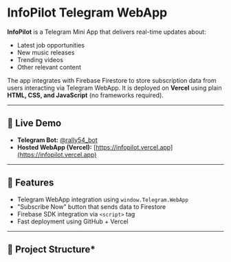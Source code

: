 # InfoPilot Telegram WebApp

**InfoPilot** is a Telegram Mini App that delivers real-time updates about:
- Latest job opportunities
- New music releases
- Trending videos
- Other relevant content

The app integrates with Firebase Firestore to store subscription data from users interacting via Telegram WebApp. It is deployed on **Vercel** using plain **HTML, CSS, and JavaScript** (no frameworks required).

---

## 🔗 Live Demo

- **Telegram Bot:** [@rally54_bot](https://t.me/rally54_bot)  
- **Hosted WebApp (Vercel):** [https://infopilot.vercel.app](https://infopilot.vercel.app)

---

## 🚀 Features

- Telegram WebApp integration using `window.Telegram.WebApp`
- "Subscribe Now" button that sends data to Firestore
- Firebase SDK integration via `<script>` tag
- Fast deployment using GitHub + Vercel

---

## 📂 Project Structure*